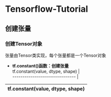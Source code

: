 # Tensorflow-Tutorial
## 创建张量
### 创建Tensor对象
张量由Tensor类实现，每个张量都是一个Tensor对象
- __tf.constant()函数：创建张量__           
  tf.constant(value, dtype, shape) |  
  -------------------------------- | 
 
tf.constant(value, dtype, shape) | 
-------------------------------- |

